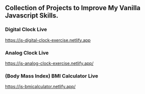 ## Collection of Projects to Improve My Vanilla Javascript Skills.

### Digital Clock Live 
https://js-digital-clock-exercise.netlify.app

### Analog Clock Live 
https://js-analog-clock-exercise.netlify.app/

### (Body Mass Index) BMI Calculator Live 
https://js-bmicalculator.netlify.app/
